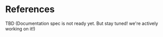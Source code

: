 # References

TBD (Documentation spec is not ready yet. But stay tuned! we're actively working on it!)